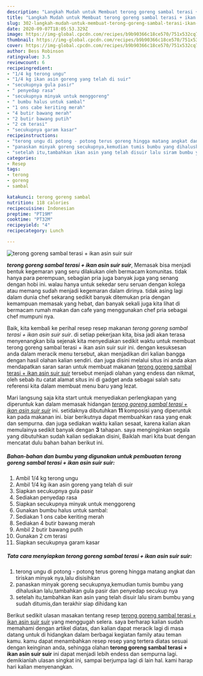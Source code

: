 ```yaml
---
description: "Langkah Mudah untuk Membuat terong goreng sambal terasi + ikan asin suir suir Lezat"
title: "Langkah Mudah untuk Membuat terong goreng sambal terasi + ikan asin suir suir Lezat"
slug: 302-langkah-mudah-untuk-membuat-terong-goreng-sambal-terasi-ikan-asin-suir-suir-lezat
date: 2020-09-07T18:05:53.329Z
image: https://img-global.cpcdn.com/recipes/b9b90366c18ce570/751x532cq70/terong-goreng-sambal-terasi-ikan-asin-suir-suir-foto-resep-utama.jpg
thumbnail: https://img-global.cpcdn.com/recipes/b9b90366c18ce570/751x532cq70/terong-goreng-sambal-terasi-ikan-asin-suir-suir-foto-resep-utama.jpg
cover: https://img-global.cpcdn.com/recipes/b9b90366c18ce570/751x532cq70/terong-goreng-sambal-terasi-ikan-asin-suir-suir-foto-resep-utama.jpg
author: Bess Robinson
ratingvalue: 3.5
reviewcount: 6
recipeingredient:
- "1/4 kg terong ungu"
- "1/4 kg ikan asin goreng yang telah di suir"
- "secukupnya gula pasir"
- " penyedap rasa"
- "secukupnya minyak untuk menggoreng"
- " bumbu halus untuk sambal"
- "1 ons cabe keriting merah"
- "4 butir bawang merah"
- "2 butir bawang putih"
- "2 cm terasi"
- "secukupnya garam kasar"
recipeinstructions:
- "terong ungu di potong - potong terus goreng hingga matang angkat dan tiriskan minyak nya,lalu disisihkan"
- "panaskan minyak goreng secukupnya,kemudian tumis bumbu yang dihaluskan lalu,tambahkan gula pasir dan penyedap secukup nya"
- "setelah itu,tambahkan ikan asin yang telah disuir lalu siram bumbu yang sudah ditumis,dan terakhir siap dihidang kan"
categories:
- Resep
tags:
- terong
- goreng
- sambal

katakunci: terong goreng sambal 
nutrition: 118 calories
recipecuisine: Indonesian
preptime: "PT19M"
cooktime: "PT32M"
recipeyield: "4"
recipecategory: Lunch

---
```



![terong goreng sambal terasi + ikan asin suir suir](https://img-global.cpcdn.com/recipes/b9b90366c18ce570/751x532cq70/terong-goreng-sambal-terasi-ikan-asin-suir-suir-foto-resep-utama.jpg)

<b><i>terong goreng sambal terasi + ikan asin suir suir</i></b>, Memasak bisa menjadi bentuk kegemaran yang seru dilakukan oleh bermacam komunitas. tidak hanya para perempuan, sebagian pria juga banyak juga yang senang dengan hobi ini. walau hanya untuk sekedar seru seruan dengan kolega atau memang sudah menjadi kegemaran dalam dirinya. tidak asing lagi dalam dunia chef sekarang sedikit banyak ditemukan pria dengan kemampuan memasak yang hebat, dan banyak sekali juga kita lihat di bermacam rumah makan dan cafe yang menggunakan chef pria sebagai chef mumpuni nya.

Baik, kita kembali ke perihal resep resep makanan <i>terong goreng sambal terasi + ikan asin suir suir</i>. di setiap pekerjaan kita, bisa jadi akan terasa menyenangkan bila sejenak kita menyediakan sedikit waktu untuk membuat terong goreng sambal terasi + ikan asin suir suir ini. dengan kesuksesan anda dalam meracik menu tersebut, akan menjadikan diri kalian bangga dengan hasil olahan kalian sendiri. dan juga disini melalui situs ini anda akan mendapatkan saran saran untuk membuat makanan <u>terong goreng sambal terasi + ikan asin suir suir</u> tersebut menjadi olahan yang endess dan nikmat, oleh sebab itu catat alamat situs ini di gadget anda sebagai salah satu referensi kita dalam membuat menu baru yang lezat.




Mari langsung saja kita start untuk menyediakan perlengkapan yang diperuntuk kan dalam memasak hidangan <u><i>terong goreng sambal terasi + ikan asin suir suir</i></u> ini. setidaknya dibutuhkan <b>11</b> komposisi yang diperuntuk kan pada makanan ini. biar berikutnya dapat membuahkan rasa yang enak dan sempurna. dan juga sediakan waktu kalian sesaat, karena kalian akan memulainya sedikit banyak dengan <b>3</b> tahapan. saya menginginkan segala yang dibutuhkan sudah kalian sediakan disini, Baiklah mari kita buat dengan mencatat dulu bahan bahan berikut ini.

<!--inarticleads1-->

##### Bahan-bahan dan bumbu yang digunakan untuk pembuatan terong goreng sambal terasi + ikan asin suir suir:

1. Ambil 1/4 kg terong ungu
1. Ambil 1/4 kg ikan asin goreng yang telah di suir
1. Siapkan secukupnya gula pasir
1. Sediakan  penyedap rasa
1. Siapkan secukupnya minyak untuk menggoreng
1. Gunakan  bumbu halus untuk sambal:
1. Sediakan 1 ons cabe keriting merah
1. Sediakan 4 butir bawang merah
1. Ambil 2 butir bawang putih
1. Gunakan 2 cm terasi
1. Siapkan secukupnya garam kasar




<!--inarticleads2-->

##### Tata cara menyiapkan terong goreng sambal terasi + ikan asin suir suir:

1. terong ungu di potong - potong terus goreng hingga matang angkat dan tiriskan minyak nya,lalu disisihkan
1. panaskan minyak goreng secukupnya,kemudian tumis bumbu yang dihaluskan lalu,tambahkan gula pasir dan penyedap secukup nya
1. setelah itu,tambahkan ikan asin yang telah disuir lalu siram bumbu yang sudah ditumis,dan terakhir siap dihidang kan




Berikut sedikit ulasan masakan tentang resep <u>terong goreng sambal terasi + ikan asin suir suir</u> yang menggugah selera. saya berharap kalian sudah memahami dengan artikel diatas, dan kalian dapat meracik lagi di masa datang untuk di hidangkan dalam berbagai kegiatan family atau teman kamu. kamu dapat menambahkan resep resep yang tertera diatas sesuai dengan keinginan anda, sehingga olahan <b>terong goreng sambal terasi + ikan asin suir suir</b> ini dapat menjadi lebih endess dan sempurna lagi. demikianlah ulasan singkat ini, sampai berjumpa lagi di lain hal. kami harap hari kalian menyenangkan.
